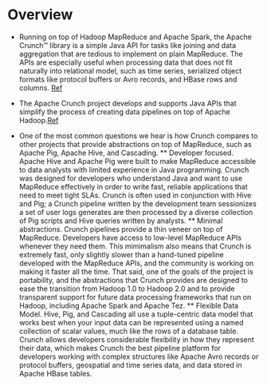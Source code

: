 # Overview

* Running on top of Hadoop MapReduce and Apache Spark, the Apache Crunch™ library is a simple Java API for tasks like joining and data aggregation that are tedious to implement on plain MapReduce. The APIs are especially useful when processing data that does not fit naturally into relational model, such as time series, serialized object formats like protocol buffers or Avro records, and HBase rows and columns. [Ref](http://crunch.apache.org/index.html)

* The Apache Crunch project develops and supports Java APIs that simplify the process of creating data pipelines on top of Apache Hadoop.[Ref](http://crunch.apache.org/getting-started.html)

* One of the most common questions we hear is how Crunch compares to other projects that provide abstractions on top of MapReduce, such as Apache Pig, Apache Hive, and Cascading.
** Developer focused. Apache Hive and Apache Pig were built to make MapReduce accessible to data analysts with limited experience in Java programming. Crunch was designed for developers who understand Java and want to use MapReduce effectively in order to write fast, reliable applications that need to meet tight SLAs. Crunch is often used in conjunction with Hive and Pig; a Crunch pipeline written by the development team sessionizes a set of user logs generates are then processed by a diverse collection of Pig scripts and Hive queries written by analysts.
** Minimal abstractions. Crunch pipelines provide a thin veneer on top of MapReduce. Developers have access to low-level MapReduce APIs whenever they need them. This mimimalism also means that Crunch is extremely fast, only slightly slower than a hand-tuned pipeline developed with the MapReduce APIs, and the community is working on making it faster all the time. That said, one of the goals of the project is portability, and the abstractions that Crunch provides are designed to ease the transition from Hadoop 1.0 to Hadoop 2.0 and to provide transparent support for future data processing frameworks that run on Hadoop, including Apache Spark and Apache Tez.
** Flexible Data Model. Hive, Pig, and Cascading all use a tuple-centric data model that works best when your input data can be represented using a named collection of scalar values, much like the rows of a database table. Crunch allows developers considerable flexibility in how they represent their data, which makes Crunch the best pipeline platform for developers working with complex structures like Apache Avro records or protocol buffers, geospatial and time series data, and data stored in Apache HBase tables.


